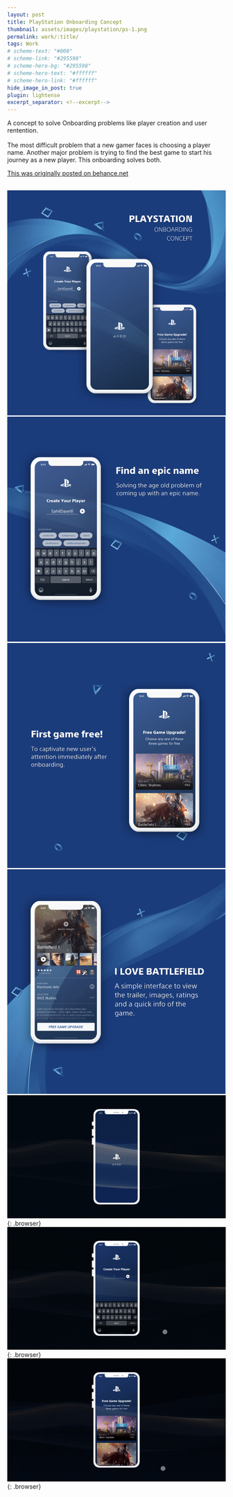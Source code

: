 ```yaml
---
layout: post
title: PlayStation Onboarding Concept
thumbnail: assets/images/playstation/ps-1.png
permalink: work/:title/
tags: Work
# scheme-text: "#000"
# scheme-link: "#295598"
# scheme-hero-bg: "#295598"
# scheme-hero-text: "#ffffff"
# scheme-hero-link: "#ffffff"
hide_image_in_post: true
plugin: lightense
excerpt_separator: <!--excerpt-->
---
```


<p>A concept to solve Onboarding problems like player creation and user rentention.
<br><br>
The most difficult problem that a new gamer faces is choosing a player name. Another major problem is trying to find the best game to start his journey as a new player. This onboarding solves both.</p>
<!--excerpt-->
<a href="https://www.behance.net/gallery/62128425/PlayStation-Onboarding-Concept" target="_blank">This was originally posted on behance.net</a>
<br>
<br>

![Image](/assets/images/playstation/ps-1.png)
![Image](/assets/images/playstation/ps-2.png)
![Image](/assets/images/playstation/ps-3.png)
![Image](/assets/images/playstation/ps-4.png)
![Image](/assets/images/playstation/signin.gif){: .browser}
![Image](/assets/images/playstation/sugg.gif){: .browser}
![Image](/assets/images/playstation/bf4.gif){: .browser}